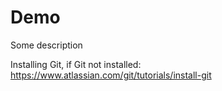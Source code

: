 # Demo

Some description

Installing Git, if Git not installed: https://www.atlassian.com/git/tutorials/install-git
